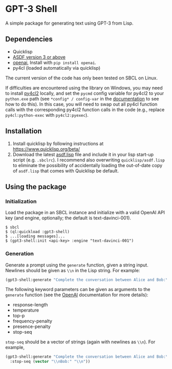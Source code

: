 GPT-3 Shell
=======

A simple package for generating text using GPT-3 from Lisp.

## Dependencies
- Quicklisp
- [ASDF version 3 or above](https://common-lisp.net/project/asdf/archives/asdf.lisp)
- [openai](https://github.com/openai/openai-python), Install with `pip install openai`.
- py4cl (loaded automatically via quicklisp)

The current version of the code has only been tested on SBCL on Linux.

If difficulties are encountered using the library on Windows, you may need to install [py4cl2](https://github.com/digikar99/py4cl2) locally, and set the `pycmd` config variable for py4cl2 to your `python.exe` path (see `*config* / config-var` in the [documentation](https://digikar99.github.io/py4cl2/) to see how to do this). In this case, you will need to swap out all py4cl function calls with the corresponding py4cl2 function calls in the code (e.g., replace `py4cl:python-exec` with `py4cl2:pyexec`).

## Installation
1. Install quicklisp by following instructions at https://www.quicklisp.org/beta/
2. Download the latest [asdf.lisp](https://common-lisp.net/project/asdf/#downloads) file and include it in your lisp start-up script (e.g. `.sbclrc`). I recommend also overwriting `quicklisp/asdf.lisp` to eliminate the possibility of accidentally loading the out-of-date copy of `asdf.lisp` that comes with Quicklisp be default.

## Using the package

### Initialization
Load the package in an SBCL instance and initialize with a valid OpenAI API key (and engine, optionally; the default is text-davinci-001).
```
$ sbcl
$ (ql:quickload :gpt3-shell)
$ ...[loading messages]...
$ (gpt3-shell:init <api-key> :engine "text-davinci-001")
```

### Generation
Generate a prompt using the `generate` function, given a string input. Newlines should be given as `\\n` in the Lisp string. For example:
```lisp
(gpt3-shell:generate "Complete the conversation between Alice and Bob:\\n\\nAlice:")
```

The following keyword parameters can be given as arguments to the `generate` function (see the [OpenAI](https://beta.openai.com/docs/api-reference/completions/create) documentation for more details):
* response-length
* temperature
* top-p
* frequency-penalty
* presence-penalty
* stop-seq

`stop-seq` should be a vector of strings (again with newlines as `\\n`). For example,
```lisp
(gpt3-shell:generate "Complete the conversation between Alice and Bob:\\n\\nAlice:"
  :stop-seq (vector "\\nBob:" "\\n"))
```